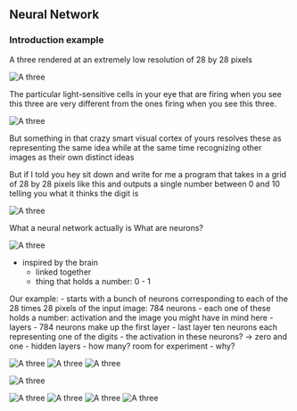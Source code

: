 ## Neural Network
### Introduction example
A three rendered at an extremely low resolution of 28 by 28 pixels

![A three](images/nn/1_three.png)

The particular light-sensitive cells in your eye that are firing when you see this three are very different from the ones firing when you see this three.

![A three](images/nn/2_hard_three.png)

But something in that crazy smart visual cortex of yours resolves these as representing the same idea while at the same time recognizing other images as their own distinct ideas

But if I told you hey sit down and write for me a program that takes in a grid of 28 by 28 pixels like this and outputs a single number between 0 and 10 telling you what it thinks the digit is

![A three](images/nn/3_pixels.png)


What a neural network actually is
What are neurons?

![A three](images/nn/4_multilayer_perceptron.png)

- inspired by the brain
    - linked together
    - thing that holds a number: 0 - 1

Our example:
    - starts with a bunch of neurons corresponding to each of the 28 times 28 pixels of the input image: 784 neurons 
        - each one of these holds a number:  activation and the image you might have in mind here
    - layers
        - 784 neurons make up the first layer
    - last layer ten neurons each representing one of the digits
        - the activation in these neurons? -> zero and one
    - hidden layers
        - how many? room for experiment 
        - why?

![A three](images/nn/5_hidden_layers.png)
![A three](images/nn/6_pieces.png)
![A three](images/nn/7_activation.png)



![A three](images/nn/8_activation.png)



![A three](images/nn/9_formual.png)
![A three](images/nn/10_sigmoid.png)
![A three](images/nn/11_sigmoid.png)
![A three](images/nn/12_sigmoid.png)